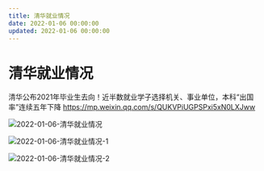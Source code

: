 ```yaml
---
title: 清华就业情况
date: 2022-01-06 00:00:00
updated: 2022-01-06 00:00:00
---
```


# 清华就业情况

清华公布2021年毕业生去向！近半数就业学子选择机关、事业单位，本科“出国率”连续五年下降 https://mp.weixin.qq.com/s/QUKVPiUGPSPxi5xN0LXJww

![2022-01-06-清华就业情况](assets/2022-01-06-清华就业情况.png)

![2022-01-06-清华就业情况-1](assets/2022-01-06-清华就业情况-1.png)

![2022-01-06-清华就业情况-2](assets/2022-01-06-清华就业情况-2.png)

